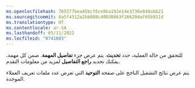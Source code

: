 ```yaml
---
ms.openlocfilehash: 765577bea45bcf6ce8ba192e14e3736e049abb21
ms.sourcegitcommit: 6a5f4312a2bb808c40830863f26620daf65b921d
ms.translationtype: HT
ms.contentlocale: ar-SA
ms.lasthandoff: 05/11/2022
ms.locfileid: "8741603"
---
```

للتحقق من حالة العملية، حدد **تحديث**. يتم عرض جزء **تفاصيل المهمة**. ضمن كل مهمة، يمكنك تحديد **راجع التفاصيل** لمزيد من معلومات التقدم.

يتم عرض نتائج التشغيل الناجح على صفحة **التوحيد** التي تعرض عدد ملفات تعريف العملاء الموحدة.
